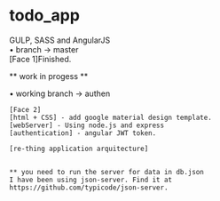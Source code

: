 # todo_app
GULP, SASS and AngularJS<br/> 
• branch -> master <br/>
	[Face 1]Finished.

** work in progess ** 

• working branch -> authen

	[Face 2]
	[html + CSS] - add google material design template.
	[webServer] - Using node.js and express
	[authentication] - angular JWT token.

	[re-thing application arquitecture]


	** you need to run the server for data in db.json
	I have been using json-server. Find it at https://github.com/typicode/json-server.
